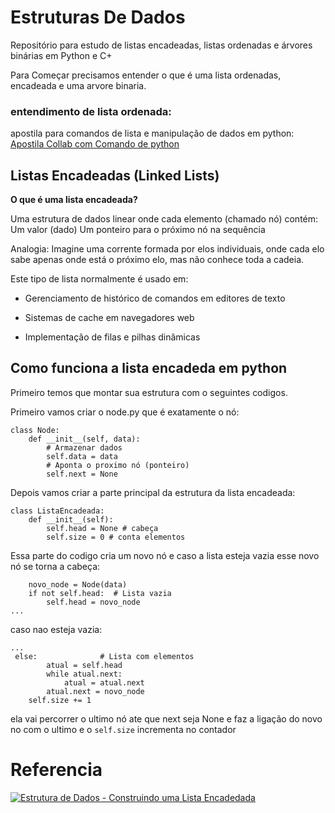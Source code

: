 # Estruturas De Dados
Repositório para estudo de listas encadeadas, listas ordenadas e árvores binárias em Python e C+

Para Começar precisamos entender o que é uma lista ordenadas, encadeada e uma arvore binaria.

### **entendimento de lista ordenada:** 
apostila para comandos de lista e manipulação de dados em python:
[Apostila Collab com Comando de python](https://colab.research.google.com/drive/1OPTb05wEx_ZismDnQayHkC3HCFNdMw1K?usp=sharing) 



## Listas Encadeadas (Linked Lists)
**O que é uma lista encadeada?**

Uma estrutura de dados linear onde cada elemento (chamado nó) contém:
Um valor (dado)
Um ponteiro para o próximo nó na sequência

Analogia:
Imagine uma corrente formada por elos individuais, onde cada elo sabe apenas onde está o próximo elo, mas não conhece toda a cadeia.

Este tipo de lista normalmente é usado em:

* Gerenciamento de histórico de comandos em editores de texto

* Sistemas de cache em navegadores web

* Implementação de filas e pilhas dinâmicas

## Como funciona a lista encadeda em python
Primeiro temos que montar sua estrutura com o seguintes codigos.


Primeiro vamos criar o node.py que é exatamente o nó:
~~~
class Node:
    def __init__(self, data):
        # Armazenar dados
        self.data = data
        # Aponta o proximo nó (ponteiro)
        self.next = None
~~~
Depois vamos criar a parte principal da estrutura da lista encadeada:
~~~
class ListaEncadeada:
    def __init__(self):
        self.head = None # cabeça
        self.size = 0 # conta elementos
~~~~
Essa parte do codigo cria um novo nó e caso a lista esteja vazia esse novo nó se torna a cabeça:
```
    novo_node = Node(data)
    if not self.head:  # Lista vazia
        self.head = novo_node
...
```

caso nao esteja vazia:

```
...
 else:              # Lista com elementos
        atual = self.head
        while atual.next:
            atual = atual.next
        atual.next = novo_node
    self.size += 1
```

ela vai percorrer o ultimo nó ate que next seja None
e faz a ligação do novo no com o ultimo
e o `self.size` incrementa no contador



# Referencia
[![Estrutura de Dados - Construindo uma Lista Encadedada](https://i.ytimg.com/an_webp/jIM87UqOq3g/mqdefault_6s.webp?du=3000&sqp=CPig574G&rs=AOn4CLD4hrvb8MdNcjbjbp02hNSBzhr_UA)](https://www.youtube.com/embed/jIM87UqOq3g?si=h5vkES8pPcrSLjCB)
